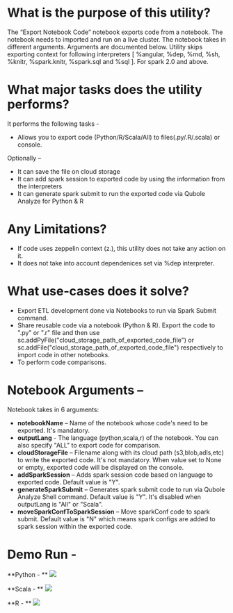 
# What is the purpose of this utility?

The “Export Notebook Code” notebook exports code from a notebook. The notebook needs to imported and run on a live cluster. The notebook takes in different arguments. Arguments are documented below.  Utility skips exporting context for following interpreters [ %angular, %dep, %md, %sh, %knitr, %spark.knitr, %spark.sql and %sql ]. For spark 2.0 and above.



# What major tasks does the utility performs?

It performs the following tasks -
* Allows you to export code (Python/R/Scala/All) to files(.py/.R/.scala) or console.

Optionally –
* It can save the file on cloud storage
* It can add spark session to exported code by using the information from the interpreters
* It can generate spark submit to run the exported code via Qubole Analyze for Python & R


# Any Limitations?

* If code uses zeppelin context (z.), this utility does not take any action on it.
* It does not take into account dependenices set via %dep interpreter.


# What use-cases does it solve?

* Export ETL development done via Notebooks to run via Spark Submit command.
* Share reusable code via a notebook (Python & R). Export the code to ".py" or ".r" file and then use sc.addPyFile("cloud_storage_path_of_exported_code_file") or sc.addFile("cloud_storage_path_of_exported_code_file") respectively to import code in other notebooks.
* To perform code comparisons.


# Notebook Arguments –

Notebook takes in 6 arguments:
* **notebookName** – Name of the notebook whose code's need to be exported. It's mandatory.
* **outputLang** - The language (python,scala,r) of the notebook.  You can also specify "ALL" to export code for comparison.
* **cloudStorageFile** – Filename along with its cloud path (s3,blob,adls,etc) to write the exported code. It's not mandatory. When value set to None or empty, exported code will be displayed on the console.
* **addSparkSession** – Adds spark session code based on language to exported code. Default value is "Y".
* **generateSparkSubmit** – Generates spark submit code to run via Qubole Analyze Shell command. Default value is "Y". It's disabled when outputLang is "All" or "Scala".
* **moveSparkConfToSparkSession** – Move sparkConf code to spark submit. Default value is "N" which means spark configs are added to spark session within the exported code.


# Demo Run -

**Python - **
![](PySparkExportCode.gif)

**Scala - **
![](ScalaExportCode.gif)

**R - **
![](RExportCode.gif)
